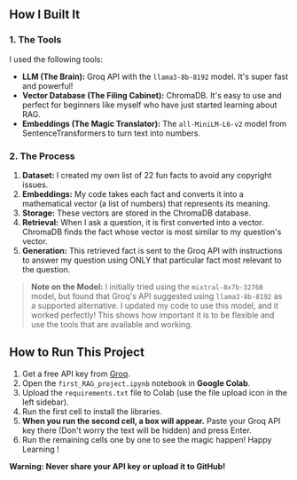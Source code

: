 ## How I Built It
### 1. The Tools
I used the following tools:
- **LLM (The Brain):** Groq API with the `llama3-8b-8192` model. It's super fast and powerful!
- **Vector Database (The Filing Cabinet):** ChromaDB. It's easy to use and perfect for beginners like myself who have just started learning about RAG.
- **Embeddings (The Magic Translator):** The `all-MiniLM-L6-v2` model from SentenceTransformers to turn text into numbers.

### 2. The Process
1.  **Dataset:** I created my own list of 22 fun facts to avoid any copyright issues.
2.  **Embeddings:** My code takes each fact and converts it into a mathematical vector (a list of numbers) that represents its meaning.
3.  **Storage:** These vectors are stored in the ChromaDB database.
4.  **Retrieval:** When I ask a question, it is first converted into a vector. ChromaDB finds the fact whose vector is most similar to my question's vector.
5.  **Generation:** This retrieved fact is sent to the Groq API with instructions to answer my question using ONLY that particular fact most relevant to the question.

> **Note on the Model:** I initially tried using the `mixtral-8x7b-32768` model, but found that Groq's API suggested using `llama3-8b-8192` as a supported alternative. I updated my code to use this model, and it worked perfectly! This shows how important it is to be flexible and use the tools that are available and working.

## How to Run This Project
1.  Get a free API key from [Groq](https://console.groq.com/).
2.  Open the `first_RAG_project.ipynb` notebook in **Google Colab**.
3.  Upload the `requirements.txt` file to Colab (use the file upload icon in the left sidebar).
4.  Run the first cell to install the libraries.
5.  **When you run the second cell, a box will appear.** Paste your Groq API key there (Don't worry the text will be hidden) and press Enter.
6.  Run the remaining cells one by one to see the magic happen! Happy Learning !

**Warning: Never share your API key or upload it to GitHub!**
